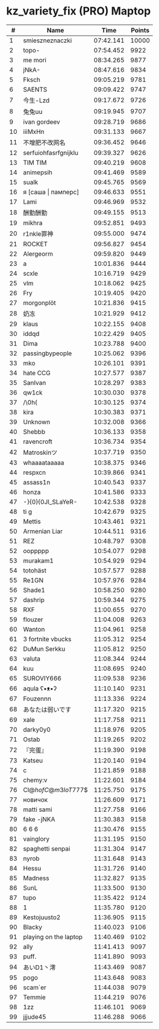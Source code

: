 # kz_variety_fix (PRO) Maptop

|  # | Name | Time | Points |
|-------------- | -------------- | -------------- | -------------- | 
| 1 | smieszneznaczki | 07:42.141 | 10000 | 
| 2 | topo- | 07:54.452 | 9922 | 
| 3 | me mori | 08:34.265 | 9877 | 
| 4 | jNkA- | 08:47.616 | 9834 | 
| 5 | Fksch | 09:05.219 | 9781 | 
| 6 | SAENTS | 09:09.422 | 9747 | 
| 7 | 今生-Lzd | 09:17.672 | 9726 | 
| 8 | 兔兔uu | 09:19.945 | 9707 | 
| 9 | ivan gordeev | 09:28.719 | 9686 | 
| 10 | iiiMxHn | 09:31.133 | 9667 | 
| 11 | 不增肥不改网名 | 09:36.452 | 9646 | 
| 12 | serfuiohfasrfgnijklu | 09:39.327 | 9626 | 
| 13 | TIM TIM | 09:40.219 | 9608 | 
| 14 | animepsih | 09:41.469 | 9589 | 
| 15 | sualk | 09:45.765 | 9569 | 
| 16 | я [саша \| памперс] | 09:46.633 | 9551 | 
| 17 | Lami | 09:46.969 | 9532 | 
| 18 | 酬勤酬勤 | 09:49.155 | 9513 | 
| 19 | mikhra | 09:52.851 | 9493 | 
| 20 | r1nkle罪神 | 09:55.000 | 9474 | 
| 21 | ROCKET | 09:56.827 | 9454 | 
| 22 | Alergeorm | 09:59.820 | 9449 | 
| 23 | a | 10:01.836 | 9444 | 
| 24 | scxle | 10:16.719 | 9429 | 
| 25 | vlm | 10:18.062 | 9425 | 
| 26 | Fry | 10:19.405 | 9420 | 
| 27 | morgonplöt | 10:21.836 | 9415 | 
| 28 | 奶冻 | 10:21.929 | 9412 | 
| 29 | klaus | 10:22.155 | 9408 | 
| 30 | iddqd | 10:22.429 | 9405 | 
| 31 | Dima | 10:23.788 | 9400 | 
| 32 | passingbypeople | 10:25.062 | 9396 | 
| 33 | mko | 10:26.101 | 9391 | 
| 34 | hate CCG | 10:27.577 | 9387 | 
| 35 | SanIvan | 10:28.297 | 9383 | 
| 36 | qw1ck | 10:30.030 | 9378 | 
| 37 | /\0h( | 10:30.125 | 9374 | 
| 38 | kira | 10:30.383 | 9371 | 
| 39 | Unknown | 10:32.008 | 9366 | 
| 40 | Shebbb | 10:36.133 | 9358 | 
| 41 | ravencroft | 10:36.734 | 9354 | 
| 42 | Matroskinツ | 10:37.719 | 9350 | 
| 43 | whaaaataaaaa | 10:38.375 | 9346 | 
| 44 | respxcn | 10:39.866 | 9341 | 
| 45 | assass1n | 10:40.543 | 9337 | 
| 46 | honza | 10:41.586 | 9333 | 
| 47 | -}{0}{0JI_SLaYeR- | 10:42.538 | 9328 | 
| 48 | ti g | 10:42.679 | 9325 | 
| 49 | Mettis | 10:43.461 | 9321 | 
| 50 | Armenian Liar | 10:44.511 | 9316 | 
| 51 | REZ | 10:48.797 | 9308 | 
| 52 | ooppppp | 10:54.077 | 9298 | 
| 53 | murakam1 | 10:54.929 | 9294 | 
| 54 | totohäst | 10:57.577 | 9288 | 
| 55 | Re1GN | 10:57.976 | 9284 | 
| 56 | Shade1 | 10:58.250 | 9280 | 
| 57 | dashrip | 10:59.344 | 9275 | 
| 58 | 󠁳⁧⁧  RXF | 11:00.655 | 9270 | 
| 59 | flouzer | 11:04.008 | 9263 | 
| 60 | Wanton | 11:04.961 | 9258 | 
| 61 | 3 fortnite vbucks | 11:05.312 | 9254 | 
| 62 | DuMun Serkku | 11:05.812 | 9250 | 
| 63 | valuta | 11:08.344 | 9244 | 
| 64 | kuu | 11:08.695 | 9240 | 
| 65 | SUROVIY666 | 11:09.538 | 9236 | 
| 66 | aqula ʕ•ᴥ•ʔ | 11:10.140 | 9231 | 
| 67 | Fouzennn | 11:13.336 | 9224 | 
| 68 | あなたは弱いです | 11:17.320 | 9215 | 
| 69 | xale | 11:17.758 | 9211 | 
| 70 | darky0y0 | 11:18.976 | 9205 | 
| 71 | Ostab | 11:19.265 | 9202 | 
| 72 | 『完蛋』 | 11:19.390 | 9198 | 
| 73 | Katseu | 11:20.140 | 9194 | 
| 74 | c | 11:21.859 | 9188 | 
| 75 | chemy:v | 11:22.601 | 9184 | 
| 76 | Cl@$h of C@m3loT777$$ | 11:25.750 | 9175 | 
| 77 | новичок | 11:26.609 | 9171 | 
| 78 | matti sami | 11:27.758 | 9166 | 
| 79 | fake -jNKA | 11:30.383 | 9158 | 
| 80 | 6 6 6 | 11:30.476 | 9155 | 
| 81 | vainglory | 11:31.195 | 9150 | 
| 82 | spaghetti senpai | 11:31.304 | 9147 | 
| 83 | nyrob | 11:31.648 | 9143 | 
| 84 | Hessu | 11:31.726 | 9140 | 
| 85 | Madness | 11:32.827 | 9135 | 
| 86 | SunL | 11:33.500 | 9130 | 
| 87 | tupo | 11:35.422 | 9124 | 
| 88 | 1 | 11:35.780 | 9120 | 
| 89 | Kestojuusto2 | 11:36.905 | 9115 | 
| 90 | Blacky | 11:40.023 | 9106 | 
| 91 | playing on the laptop | 11:40.469 | 9102 | 
| 92 | ally | 11:41.413 | 9097 | 
| 93 | puff. | 11:41.890 | 9093 | 
| 94 | あいD1丶澪 | 11:43.469 | 9087 | 
| 95 | pogo | 11:43.648 | 9083 | 
| 96 | scam`er | 11:44.038 | 9079 | 
| 97 | Temmie | 11:44.219 | 9076 | 
| 98 | 1zz | 11:46.101 | 9069 | 
| 99 | jjjude45 | 11:46.288 | 9066 | 

